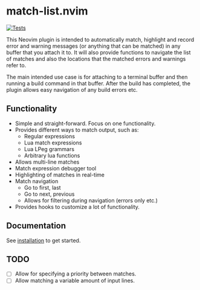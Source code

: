 # match-list.nvim

[![Tests](https://github.com/ollbx/match-list.nvim/actions/workflows/ci.yml/badge.svg)](https://github.com/ollbx/match-list.nvim/actions/workflows/ci.yml)

This Neovim plugin is intended to automatically match, highlight and record
error and warning messages (or anything that can be matched) in any buffer
that you attach it to. It will also provide functions to navigate the list of
matches and also the locations that the matched errors and warnings refer to.

The main intended use case is for attaching to a terminal buffer and then
running a build command in that buffer. After the build has completed, the
plugin allows easy navigation of any build errors etc.

## Functionality

- Simple and straight-forward. Focus on one functionality.
- Provides different ways to match output, such as:
  - Regular expressions
  - Lua match expressions
  - Lua LPeg grammars
  - Arbitrary lua functions
- Allows multi-line matches
- Match expression debugger tool
- Highlighting of matches in real-time
- Match navigation
  - Go to first, last
  - Go to next, previous
  - Allows for filtering during navigation (errors only etc.)
- Provides hooks to customize a lot of functionality.

## Documentation

See [installation](doc/01-installation.md) to get started.

## TODO

- [ ] Allow for specifying a priority between matches.
- [ ] Allow matching a variable amount of input lines.
